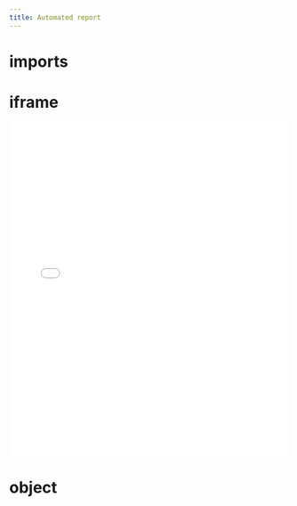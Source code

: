 ```yaml
---
title: Automated report
---
```


# imports

<link rel="import" href="./assets/images/petridish_map.html"></link> 


# iframe
<iframe src="./assets/images/petridish_map.html" height="600px" width="100%" style="border:none;"></iframe>

# object
 <object data="./assets/images/petridish_map.html" width="300" height="200"></object> 
